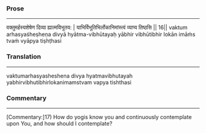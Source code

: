 ### Prose 
 --- 
वक्तुमर्हस्यशेषेण दिव्या ह्यात्मविभूतय: |
याभिर्विभूतिभिर्लोकानिमांस्त्वं व्याप्य तिष्ठसि || 16||
vaktum arhasyaśheṣheṇa divyā hyātma-vibhūtayaḥ
yābhir vibhūtibhir lokān imāṁs tvaṁ vyāpya tiṣhṭhasi

### Translation 
 --- 
vaktumarhasyasheshena divya hyatmavibhutayah yabhirvibhutibhirlokanimamstvam vapya tishthasi

### Commentary 
 --- 
[Commentary:]17) How do yogis know you and continuously contemplate upon You, and how should I contemplate?